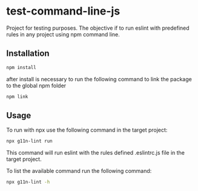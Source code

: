 # test-command-line-js

Project for testing purposes. The objective if to run eslint with predefined rules in any project using npm command line.

## Installation

```bash
npm install
```

after install is necessary to run the following command to link the package to the global npm folder

```bash
npm link
```

## Usage

To run with npx use the following command in the target project:

```bash
npx g11n-lint run
```

This command will run eslint with the rules defined .eslintrc.js file in the target project.

To list the available command run the following command:

```bash
npx g11n-lint -h
```
